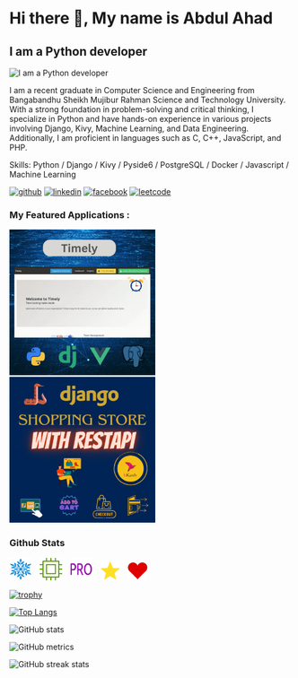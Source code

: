 # Hi there 👋, My name is Abdul Ahad
## I am a Python developer
![I am a Python developer](https://github.com/AAhadNur/AAhadNur/blob/main/github_banner.png)

I am a recent graduate in Computer Science and Engineering from Bangabandhu Sheikh Mujibur Rahman Science and Technology University. With a strong foundation in problem-solving and critical thinking, I specialize in Python and have hands-on experience in various projects involving Django, Kivy, Machine Learning, and Data Engineering. Additionally, I am proficient in languages such as C, C++, JavaScript, and PHP.

Skills: Python / Django / Kivy / Pyside6 / PostgreSQL / Docker / Javascript / Machine Learning

[<img src='https://cdn.jsdelivr.net/npm/simple-icons@3.0.1/icons/github.svg' alt='github' height='40'>](https://github.com/AAhadNur)  [<img src='https://cdn.jsdelivr.net/npm/simple-icons@3.0.1/icons/linkedin.svg' alt='linkedin' height='40'>](https://www.linkedin.com/in/https://www.linkedin.com/in/abdul-ahad-nur//)  [<img src='https://cdn.jsdelivr.net/npm/simple-icons@3.0.1/icons/facebook.svg' alt='facebook' height='40'>](https://www.facebook.com/https://www.facebook.com/ahad.nur.754)  [<img src='https://cdn.jsdelivr.net/npm/simple-icons@3.0.1/icons/leetcode.svg' alt='leetcode' height='40'>](https://leetcode.com/ahadnur0001/)  


### My Featured Applications : 


<a href="https://github.com/AAhadNur/Timely" target="_blank">
<img src="https://github.com/AAhadNur/AAhadNur/blob/main/Timely.gif" width="260"/>
</a>
<a href="https://github.com/AAhadNur/e-commerce_website" target="_blank">
<img src="https://github.com/AAhadNur/AAhadNur/blob/main/Daintree.gif" width="260"/>
</a>

### Github Stats

<a href='https://archiveprogram.github.com/'><img src='https://raw.githubusercontent.com/acervenky/animated-github-badges/master/assets/acbadge.gif' width='40' height='40'></a> <a href='https://docs.github.com/en/developers'><img src='https://raw.githubusercontent.com/acervenky/animated-github-badges/master/assets/devbadge.gif' width='40' height='40'></a> <a href='https://github.com/pricing'><img src='https://raw.githubusercontent.com/acervenky/animated-github-badges/master/assets/pro.gif' width='40' height='40'></a> <a href='https://stars.github.com/'><img src='https://raw.githubusercontent.com/acervenky/animated-github-badges/master/assets/starbadge.gif' width='35' height='35'></a> <a href='https://docs.github.com/en/github/supporting-the-open-source-community-with-github-sponsors'><img src='https://raw.githubusercontent.com/acervenky/animated-github-badges/master/assets/sponsorbadge.gif' width='35' height='35'></a> 

[![trophy](https://github-profile-trophy.vercel.app/?username=AAhadNur)](https://github.com/ryo-ma/github-profile-trophy)

[![Top Langs](https://github-readme-stats.vercel.app/api/top-langs/?username=AAhadNur)](https://github.com/anuraghazra/github-readme-stats)

![GitHub stats](https://github-readme-stats.vercel.app/api?username=AAhadNur&show_icons=true)  

![GitHub metrics](https://metrics.lecoq.io/AAhadNur)  

![GitHub streak stats](https://streak-stats.demolab.com/?user=AAhadNur)  




